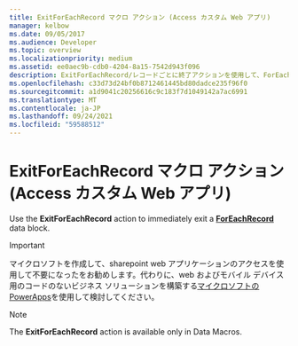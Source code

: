 ```yaml
---
title: ExitForEachRecord マクロ アクション (Access カスタム Web アプリ)
manager: kelbow
ms.date: 09/05/2017
ms.audience: Developer
ms.topic: overview
ms.localizationpriority: medium
ms.assetid: ee0aec9b-cdb0-4204-8a15-7542d943f096
description: ExitForEachRecord/レコードごとに終了アクションを使用して、ForEachRecord データ ブロックを即座に終了できます。
ms.openlocfilehash: c33d73d24bf0b8712461445bd80dadce235f96f0
ms.sourcegitcommit: a1d9041c20256616c9c183f7d1049142a7ac6991
ms.translationtype: MT
ms.contentlocale: ja-JP
ms.lasthandoff: 09/24/2021
ms.locfileid: "59588512"
---
```

# <a name="exitforeachrecord-macro-action-access-custom-web-app"></a>ExitForEachRecord マクロ アクション (Access カスタム Web アプリ)

Use the **ExitForEachRecord** action to immediately exit a **[ForEachRecord](foreachrecord-data-block-access-custom-web-app.md)** data block. 
  
> [!IMPORTANT]
> マイクロソフトを作成して、sharepoint web アプリケーションのアクセスを使用して不要になったをお勧めします。代わりに、web およびモバイル デバイス用のコードのないビジネス ソリューションを構築する[マイクロソフトの PowerApps](https://powerapps.microsoft.com/en-us/)を使用して検討してください。 
  
> [!NOTE]
> The **ExitForEachRecord** action is available only in Data Macros. 
  

